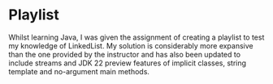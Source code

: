 # Playlist

Whilst learning Java, I was given the assignment of creating a playlist to test my knowledge of LinkedList. My solution is considerably more expansive than the one provided by the instructor and has also been updated to include streams and JDK 22 preview features of implicit classes, string template and no-argument main methods.
